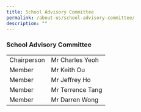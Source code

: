 ```yaml
---
title: School Advisory Committee
permalink: /about-us/school-advisory-committee/
description: ""
---
```

### School Advisory Committee

|  |  |
|---|---|
| Chairperson | Mr Charles Yeoh |
| Member | Mr Keith Ou |
| Member  | Mr Jeffrey Ho |
| Member | Mr Terrence Tang |
| Member | Mr Darren Wong |